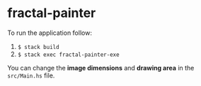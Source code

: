 # fractal-painter
To run the application follow:
1. ```$ stack build```
2. ```$ stack exec fractal-painter-exe```

You can change the **image dimensions** and **drawing area** in the ```src/Main.hs``` file.

